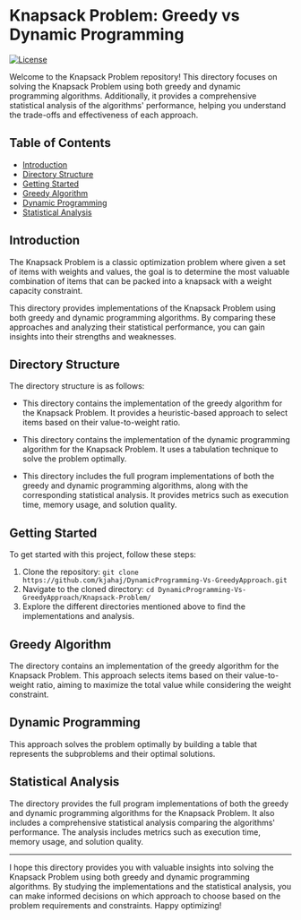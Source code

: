 # Knapsack Problem: Greedy vs Dynamic Programming

[![License](https://img.shields.io/badge/License-MIT-blue.svg)](https://opensource.org/licenses/MIT)

Welcome to the Knapsack Problem repository! This directory focuses on solving the Knapsack Problem using both greedy and dynamic programming algorithms. Additionally, it provides a comprehensive statistical analysis of the algorithms' performance, helping you understand the trade-offs and effectiveness of each approach.

## Table of Contents
- [Introduction](#introduction)
- [Directory Structure](#directory-structure)
- [Getting Started](#getting-started)
- [Greedy Algorithm](#greedy-algorithm)
- [Dynamic Programming](#dynamic-programming)
- [Statistical Analysis](#statistical-analysis)


## Introduction
The Knapsack Problem is a classic optimization problem where given a set of items with weights and values, the goal is to determine the most valuable combination of items that can be packed into a knapsack with a weight capacity constraint.

This directory provides implementations of the Knapsack Problem using both greedy and dynamic programming algorithms. By comparing these approaches and analyzing their statistical performance, you can gain insights into their strengths and weaknesses.

## Directory Structure
The directory structure is as follows:

* This directory contains the implementation of the greedy algorithm for the Knapsack Problem. It provides a heuristic-based approach to select items based on their value-to-weight ratio.

* This directory contains the implementation of the dynamic programming algorithm for the Knapsack Problem. It uses a tabulation technique to solve the problem optimally.

* This directory includes the full program implementations of both the greedy and dynamic programming algorithms, along with the corresponding statistical analysis. It provides metrics such as execution time, memory usage, and solution quality.

## Getting Started
To get started with this project, follow these steps:

1. Clone the repository: `git clone https://github.com/kjahaj/DynamicProgramming-Vs-GreedyApproach.git`
2. Navigate to the cloned directory: `cd DynamicProgramming-Vs-GreedyApproach/Knapsack-Problem/`
3. Explore the different directories mentioned above to find the implementations and analysis.

## Greedy Algorithm
The  directory contains an implementation of the greedy algorithm for the Knapsack Problem. This approach selects items based on their value-to-weight ratio, aiming to maximize the total value while considering the weight constraint.

## Dynamic Programming
This approach solves the problem optimally by building a table that represents the subproblems and their optimal solutions.

## Statistical Analysis
The directory provides the full program implementations of both the greedy and dynamic programming algorithms for the Knapsack Problem. It also includes a comprehensive statistical analysis comparing the algorithms' performance. The analysis includes metrics such as execution time, memory usage, and solution quality. 

---

I hope this directory provides you with valuable insights into solving the Knapsack Problem using both greedy and dynamic programming algorithms. By studying the implementations and the statistical analysis, you can make informed decisions on which approach to choose based on the problem requirements and constraints. Happy optimizing!
